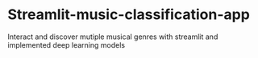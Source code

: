 # Streamlit-music-classification-app
Interact  and discover mutiple musical genres with streamlit and  implemented deep learning models
